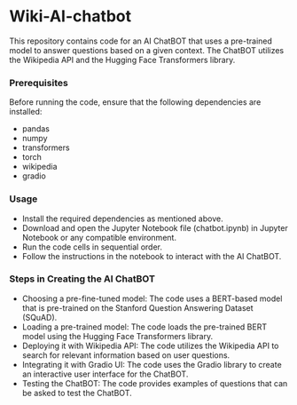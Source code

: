 # Wiki-AI-chatbot
This repository contains code for an AI ChatBOT that uses a pre-trained model to answer questions based on a given context. The ChatBOT utilizes the Wikipedia API and the Hugging Face Transformers library.

### Prerequisites
Before running the code, ensure that the following dependencies are installed:
* pandas
* numpy
* transformers
* torch
* wikipedia
* gradio 

### Usage
* Install the required dependencies as mentioned above.
* Download and open the Jupyter Notebook file (chatbot.ipynb) in Jupyter Notebook or any compatible environment.
* Run the code cells in sequential order.
* Follow the instructions in the notebook to interact with the AI ChatBOT.

### Steps in Creating the AI ChatBOT
* Choosing a pre-fine-tuned model: The code uses a BERT-based model that is pre-trained on the Stanford Question Answering Dataset (SQuAD).
* Loading a pre-trained model: The code loads the pre-trained BERT model using the Hugging Face Transformers library.
* Deploying it with Wikipedia API: The code utilizes the Wikipedia API to search for relevant information based on user questions.
* Integrating it with Gradio UI: The code uses the Gradio library to create an interactive user interface for the ChatBOT.
* Testing the ChatBOT: The code provides examples of questions that can be asked to test the ChatBOT.
